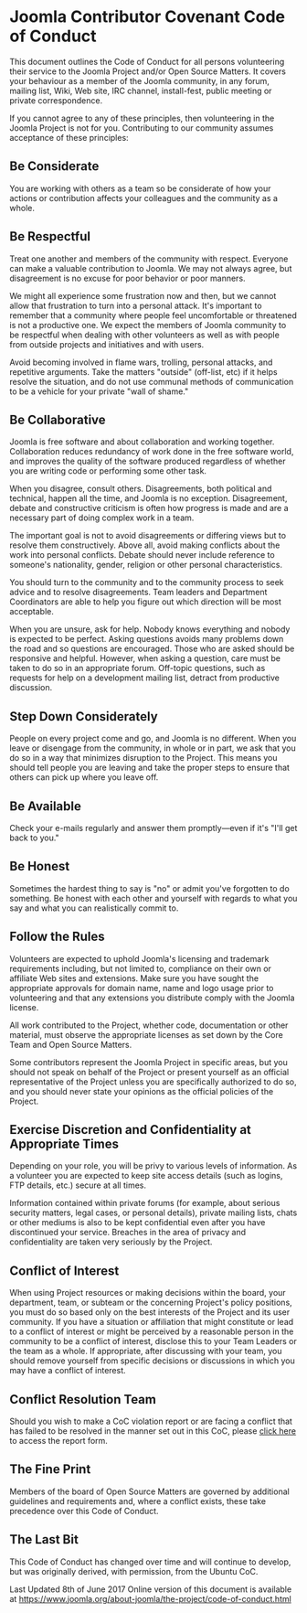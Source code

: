 # Joomla Contributor Covenant Code of Conduct

This document outlines the Code of Conduct for all persons volunteering their service to the Joomla Project and/or Open Source Matters. It covers your behaviour as a member of the Joomla community, in any forum, mailing list, Wiki, Web site, IRC channel, install-fest, public meeting or private correspondence. 

If you cannot agree to any of these principles, then volunteering in the Joomla Project is not for you. Contributing to our community assumes acceptance of these principles:

## Be Considerate

You are working with others as a team so be considerate of how your actions or contribution affects your colleagues and the community as a whole.
## Be Respectful

Treat one another and members of the community with respect. Everyone can make a valuable contribution to Joomla. We may not always agree, but disagreement is no excuse for poor behavior or poor manners.

We might all experience some frustration now and then, but we cannot allow that frustration to turn into a personal attack. It's important to remember that a community where people feel uncomfortable or threatened is not a productive one. We expect the members of Joomla community to be respectful when dealing with other volunteers as well as with people from outside projects and initiatives and with users.

Avoid becoming involved in flame wars, trolling, personal attacks, and repetitive arguments. Take the matters "outside" (off-list, etc) if it helps resolve the situation, and do not use communal methods of communication to be a vehicle for your private "wall of shame."
## Be Collaborative

Joomla is free software and about collaboration and working together. Collaboration reduces redundancy of work done in the free software world, and improves the quality of the software produced regardless of whether you are writing code or performing some other task.

When you disagree, consult others. Disagreements, both political and technical, happen all the time, and Joomla is no exception. Disagreement, debate and constructive criticism is often how progress is made and are a necessary part of doing complex work in a team.

The important goal is not to avoid disagreements or differing views but to resolve them constructively. Above all, avoid making conflicts about the work into personal conflicts. Debate should never include reference to someone's nationality, gender, religion or other personal characteristics.

You should turn to the community and to the community process to seek advice and to resolve disagreements. Team leaders and Department Coordinators are able to help you figure out which direction will be most acceptable.

When you are unsure, ask for help. Nobody knows everything and nobody is expected to be perfect. Asking questions avoids many problems down the road and so questions are encouraged. Those who are asked should be responsive and helpful. However, when asking a question, care must be taken to do so in an appropriate forum. Off-topic questions, such as requests for help on a development mailing list, detract from productive discussion.
## Step Down Considerately

People on every project come and go, and Joomla is no different. When you leave or disengage from the community, in whole or in part, we ask that you do so in a way that minimizes disruption to the Project. This means you should tell people you are leaving and take the proper steps to ensure that others can pick up where you leave off.
## Be Available

Check your e-mails regularly and answer them promptly—even if it's "I'll get back to you."
## Be Honest

Sometimes the hardest thing to say is "no" or admit you've forgotten to do something. Be honest with each other and yourself with regards to what you say and what you can realistically commit to.
## Follow the Rules

Volunteers are expected to uphold Joomla's licensing and trademark requirements including, but not limited to, compliance on their own or affiliate Web sites and extensions. Make sure you have sought the appropriate approvals for domain name, name and logo usage prior to volunteering and that any extensions you distribute comply with the Joomla license.

All work contributed to the Project, whether code, documentation or other material, must observe the appropriate licenses as set down by the Core Team and Open Source Matters.

Some contributors represent the Joomla Project in specific areas, but you should not speak on behalf of the Project or present yourself as an official representative of the Project unless you are specifically authorized to do so, and you should never state your opinions as the official policies of the Project.
## Exercise Discretion and Confidentiality at Appropriate Times

Depending on your role, you will be privy to various levels of information. As a volunteer you are expected to keep site access details (such as logins, FTP details, etc.) secure at all times.

Information contained within private forums (for example, about serious security matters, legal cases, or personal details), private mailing lists, chats or other mediums is also to be kept confidential even after you have discontinued your service. Breaches in the area of privacy and confidentiality are taken very seriously by the Project.
## Conflict of Interest

When using Project resources or making decisions within the board, your department, team, or subteam or the concerning Project's policy positions, you must do so based only on the best interests of the Project and its user community. If you have a situation or affiliation that might constitute or lead to a conflict of interest or might be perceived by a reasonable person in the community to be a conflict of interest, disclose this to your Team Leaders or the team as a whole. If appropriate, after discussing with your team, you should remove yourself from specific decisions or discussions in which you may have a conflict of interest.
## Conflict Resolution Team

Should you wish to make a CoC violation report or are facing a conflict that has failed to be resolved in the manner set out in this CoC, please [click here](https://docs.google.com/forms/d/e/1FAIpQLSea_VL9NUvUM3iX-gptNuJe5oz5-jp9y5Y4v9ZyKImblfYTcQ/viewform) to access the report form.
## The Fine Print

Members of the board of Open Source Matters are governed by additional guidelines and requirements and, where a conflict exists, these take precedence over this Code of Conduct.
## The Last Bit

This Code of Conduct has changed over time and will continue to develop, but was originally derived, with permission, from the Ubuntu CoC.

Last Updated 8th of June 2017
Online version of this document is available at https://www.joomla.org/about-joomla/the-project/code-of-conduct.html 
